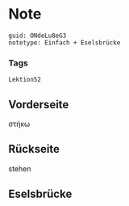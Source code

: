 # Note
```
guid: ONdeLu8eG3
notetype: Einfach + Eselsbrücke
```

### Tags
```
Lektion52
```

## Vorderseite
στήκω

## Rückseite
stehen

## Eselsbrücke

